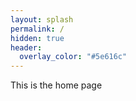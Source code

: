 ```yaml
---
layout: splash
permalink: /
hidden: true
header:
  overlay_color: "#5e616c"
---
```


This is the home page
